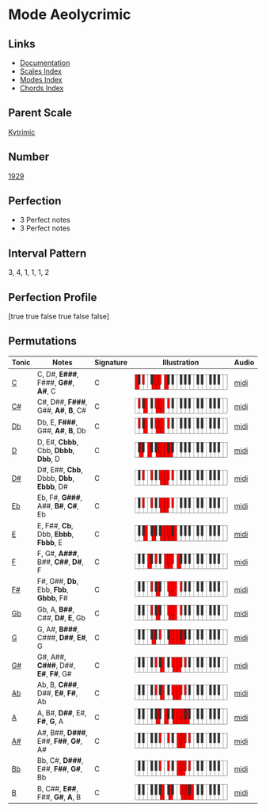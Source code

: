 # Mode Aeolycrimic

## Links

- [Documentation](index.md)
- [Scales Index](Scales.md)
- [Modes Index](Modes.md)
- [Chords Index](Chords.md)

## Parent Scale

[Kytrimic](ScaleKytrimic.md)

## Number

[1929](https://ianring.com/musictheory/scales/1929)

## Perfection

- 3 Perfect notes
- 3 Perfect notes

## Interval Pattern

3, 4, 1, 1, 1, 2

## Perfection Profile

[true true false true false false]

## Permutations

| Tonic | Notes | Signature | Illustration | Audio |
|-------|-------|-----------|--------------|-------|
| [C](ModeCNaturalAeolycrimic.md) | C, D#, **E###**, F###, **G##**, **A#**, C | C | ![CNaturalAeolycrimic](ModeCNaturalAeolycrimic.png) | [midi](https://github.com/edipermadi/music/blob/main/docs/ModeCNaturalAeolycrimic.mid?raw=true) |
| [C#](ModeCSharpAeolycrimic.md) | C#, D##, **F###**, G##, **A#**, **B**, C# | C | ![CSharpAeolycrimic](ModeCSharpAeolycrimic.png) | [midi](https://github.com/edipermadi/music/blob/main/docs/ModeCSharpAeolycrimic.mid?raw=true) |
| [Db](ModeDFlatAeolycrimic.md) | Db, E, **F###**, G##, **A#**, **B**, Db | C | ![DFlatAeolycrimic](ModeDFlatAeolycrimic.png) | [midi](https://github.com/edipermadi/music/blob/main/docs/ModeDFlatAeolycrimic.mid?raw=true) |
| [D](ModeDNaturalAeolycrimic.md) | D, E#, **Cbbb**, Cbb, **Dbbb**, **Dbb**, D | C | ![DNaturalAeolycrimic](ModeDNaturalAeolycrimic.png) | [midi](https://github.com/edipermadi/music/blob/main/docs/ModeDNaturalAeolycrimic.mid?raw=true) |
| [D#](ModeDSharpAeolycrimic.md) | D#, E##, **Cbb**, Dbbb, **Dbb**, **Ebbb**, D# | C | ![DSharpAeolycrimic](ModeDSharpAeolycrimic.png) | [midi](https://github.com/edipermadi/music/blob/main/docs/ModeDSharpAeolycrimic.mid?raw=true) |
| [Eb](ModeEFlatAeolycrimic.md) | Eb, F#, **G###**, A##, **B#**, **C#**, Eb | C | ![EFlatAeolycrimic](ModeEFlatAeolycrimic.png) | [midi](https://github.com/edipermadi/music/blob/main/docs/ModeEFlatAeolycrimic.mid?raw=true) |
| [E](ModeENaturalAeolycrimic.md) | E, F##, **Cb**, Dbb, **Ebbb**, **Fbbb**, E | C | ![ENaturalAeolycrimic](ModeENaturalAeolycrimic.png) | [midi](https://github.com/edipermadi/music/blob/main/docs/ModeENaturalAeolycrimic.mid?raw=true) |
| [F](ModeFNaturalAeolycrimic.md) | F, G#, **A###**, B##, **C##**, **D#**, F | C | ![FNaturalAeolycrimic](ModeFNaturalAeolycrimic.png) | [midi](https://github.com/edipermadi/music/blob/main/docs/ModeFNaturalAeolycrimic.mid?raw=true) |
| [F#](ModeFSharpAeolycrimic.md) | F#, G##, **Db**, Ebb, **Fbb**, **Gbbb**, F# | C | ![FSharpAeolycrimic](ModeFSharpAeolycrimic.png) | [midi](https://github.com/edipermadi/music/blob/main/docs/ModeFSharpAeolycrimic.mid?raw=true) |
| [Gb](ModeGFlatAeolycrimic.md) | Gb, A, **B##**, C##, **D#**, **E**, Gb | C | ![GFlatAeolycrimic](ModeGFlatAeolycrimic.png) | [midi](https://github.com/edipermadi/music/blob/main/docs/ModeGFlatAeolycrimic.mid?raw=true) |
| [G](ModeGNaturalAeolycrimic.md) | G, A#, **B###**, C###, **D##**, **E#**, G | C | ![GNaturalAeolycrimic](ModeGNaturalAeolycrimic.png) | [midi](https://github.com/edipermadi/music/blob/main/docs/ModeGNaturalAeolycrimic.mid?raw=true) |
| [G#](ModeGSharpAeolycrimic.md) | G#, A##, **C###**, D##, **E#**, **F#**, G# | C | ![GSharpAeolycrimic](ModeGSharpAeolycrimic.png) | [midi](https://github.com/edipermadi/music/blob/main/docs/ModeGSharpAeolycrimic.mid?raw=true) |
| [Ab](ModeAFlatAeolycrimic.md) | Ab, B, **C###**, D##, **E#**, **F#**, Ab | C | ![AFlatAeolycrimic](ModeAFlatAeolycrimic.png) | [midi](https://github.com/edipermadi/music/blob/main/docs/ModeAFlatAeolycrimic.mid?raw=true) |
| [A](ModeANaturalAeolycrimic.md) | A, B#, **D##**, E#, **F#**, **G**, A | C | ![ANaturalAeolycrimic](ModeANaturalAeolycrimic.png) | [midi](https://github.com/edipermadi/music/blob/main/docs/ModeANaturalAeolycrimic.mid?raw=true) |
| [A#](ModeASharpAeolycrimic.md) | A#, B##, **D###**, E##, **F##**, **G#**, A# | C | ![ASharpAeolycrimic](ModeASharpAeolycrimic.png) | [midi](https://github.com/edipermadi/music/blob/main/docs/ModeASharpAeolycrimic.mid?raw=true) |
| [Bb](ModeBFlatAeolycrimic.md) | Bb, C#, **D###**, E##, **F##**, **G#**, Bb | C | ![BFlatAeolycrimic](ModeBFlatAeolycrimic.png) | [midi](https://github.com/edipermadi/music/blob/main/docs/ModeBFlatAeolycrimic.mid?raw=true) |
| [B](ModeBNaturalAeolycrimic.md) | B, C##, **E##**, F##, **G#**, **A**, B | C | ![BNaturalAeolycrimic](ModeBNaturalAeolycrimic.png) | [midi](https://github.com/edipermadi/music/blob/main/docs/ModeBNaturalAeolycrimic.mid?raw=true) |
